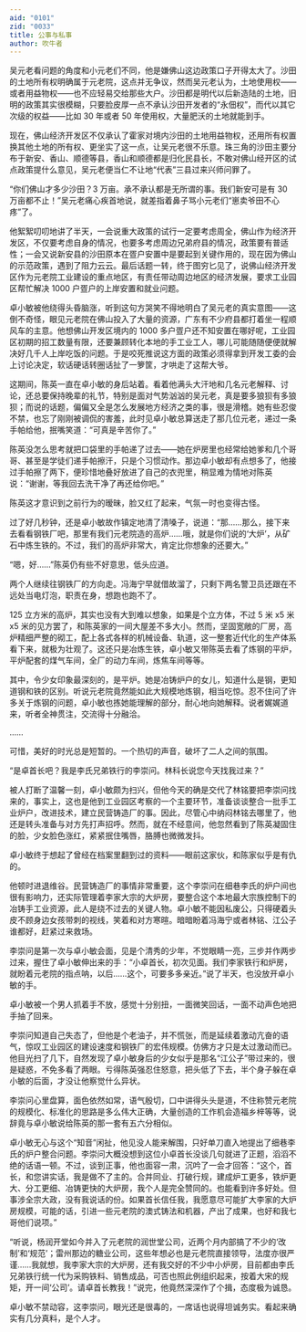 ```yaml
---
aid: "0101"
zid: "0033"
title: 公事与私事
author: 吹牛者
---
```


吴元老看问题的角度和小元老们不同，他是嫌佛山这边政策口子开得太大了。沙田的土地所有权明确属于元老院，这点并无争议，然而吴元老认为，土地使用权——或者用益物权——也不应轻易交给那些大户。沙田都是明代以后新造陆的土地，旧明的政策其实很模糊，只要脸皮厚一点不承认沙田开发者的“永佃权”，而代以其它次级的权益——比如 30 年或者 50 年使用权，大量肥沃的土地就能到手。



现在，佛山经济开发区不仅承认了霍家对境内沙田的土地用益物权，还用所有权置换其他土地的所有权、更坐实了这一点，让吴元老很不乐意。珠三角的沙田主要分布于新安、香山、顺德等县，香山和顺德都是归化民县长，不敢对佛山经开区的试点政策提什么意见，吴元老便当仁不让地“代表”三县过来兴师问罪了。



“你们佛山才多少沙田？3 万亩。承不承认都是无所谓的事。我们新安可是有 30 万亩都不止！”吴元老痛心疾首地说，就差指着鼻子骂小元老们“崽卖爷田不心疼”了。



他絮絮叨叨地讲了半天，一会说重大政策的试行一定要考虑周全，佛山作为经济开发区，不仅要考虑自身的情况，也要多考虑周边兄弟府县的情况，政策要有普适性；一会又说新安县的沙田原本在疍户安置中是要起到关键作用的，现在因为佛山的示范政策，遇到了阻力云云。最后话题一转，终于图穷匕见了，说佛山经济开发区作为元老院工业建设的重点地区，有责任带动周边地区的经济发展，要求工业园区帮忙解决 1000 户疍户的上岸安置和就业问题。



卓小敏被他绕得头昏脑涨，听到这句方哭笑不得地明白了吴元老的真实意图——这倒不奇怪，眼见元老院在佛山投入了大量的资源，广东有不少府县都打着坐一程顺风车的主意。他想佛山开发区境内的 1000 多户疍户还不知安置在哪好呢，工业园区初期的招工数量有限，还要兼顾转化本地的手工业工人，哪儿可能随随便便就解决好几千人上岸吃饭的问题。于是咬死推说这方面的政策必须得拿到开发工委的会上讨论决定，软话硬话转圈话扯了一箩筐，才哄走了这帮大爷。



这期间，陈英一直在卓小敏的身后站着。看着他满头大汗地和几名元老解释、讨论，还总要保持晚辈的礼节，特别是面对气势汹汹的吴元老，真是要多狼狈有多狼狈；而说的话题，偏偏又全是怎么发展地方经济之类的事，很是滑稽。她有些忍俊不禁，也忘了刚刚被调侃的害羞，此时见卓小敏总算送走了那几位元老，递过一条手帕给他，抿嘴笑道：“可真是辛苦你了。”



陈英没怎么思考就把口袋里的手帕递了过去——她在炉房里也经常给她爹和几个哥哥、甚至是学徒们递手帕擦汗，只是个习惯动作。那边卓小敏却有点想多了，他接过手帕擦了两下，便珍惜地叠好放进了自己的衣兜里，稍显难为情地对陈英说：“谢谢，等我回去洗干净了再还给你吧。”



陈英这才意识到之前行为的暧昧，脸又红了起来，气氛一时也变得古怪。



过了好几秒钟，还是卓小敏故作镇定地清了清嗓子，说道：“那……那么，接下来去看看钢铁厂吧，那里有我们元老院造的高炉……哦，就是你们说的‘大炉’，从矿石中炼生铁的。不过，我们的高炉非常大，肯定比你想象的还要大。”



“嗯，好……”陈英仍有些不好意思，低头应道。



两个人继续往钢铁厂的方向走。冯海宁早就借故溜了，只剩下两名警卫员还跟在不远处当电灯泡，职责在身，想跑也跑不了。



125 立方米的高炉，其实也没有大到难以想象，如果是个立方体，不过 5 米 x5 米 x5 米的见方罢了，和陈英家的一间大屋差不多大小。然而，坚固宽敞的厂房，高炉精细严整的砌工，配上各式各样的机械设备、轨道，这一整套近代化的生产体系看下来，就极为壮观了。这还只是冶炼生铁，卓小敏又带陈英去看了炼钢的平炉，平炉配套的煤气车间，全厂的动力车间，炼焦车间等等。



其中，令少女印象最深刻的，是平炉。她是冶铸炉户的女儿，知道什么是钢，更知道钢和铁的区别。听说元老院竟然能如此大规模地炼钢，相当吃惊。忍不住问了许多关于炼钢的问题，卓小敏也拣她能理解的部分，耐心地向她解释。说者娓娓道来，听者全神贯注，交流得十分融洽。



……



可惜，美好的时光总是短暂的。一个热切的声音，破坏了二人之间的氛围。



“是卓首长吧？我是李氏兄弟铁行的李崇问。林科长说您今天找我过来？”



被人打断了温馨一刻，卓小敏颇为扫兴，但他今天的确是交代了林铭要把李崇问找来的，事实上，这也是他到工业园区考察的一个主要环节，准备谈谈整合一批手工业炉户，改进技术，建立民营铸造厂的事。因此，尽管心中纳闷林铭去哪里了，他还是转头准备与对方先打声招呼。然而，就在不经意间，他忽然看到了陈英凝固住的脸，少女脸色涨红，紧紧抿住嘴唇，胳膊也微微发抖。



卓小敏终于想起了曾经在档案里翻到过的资料——眼前这家伙，和陈家似乎是有仇的。



他顿时进退维谷。民营铸造厂的事情非常重要，这个李崇问在细巷李氏的炉户间也很有影响力，还实际管理着李家大宗的大炉房，要整合这个本地最大宗族控制下的冶铸手工业资源，此人是绕不过去的关键人物。卓小敏不能因私废公，只得硬着头皮不顾身边女孩带刺的视线，笑着和对方寒暄。暗暗盼着冯海宁或者林铭、江公子谁都好，赶紧过来救场。



李崇问是第一次与卓小敏会面，见是个清秀的少年，不觉眼睛一亮，三步并作两步过来，握住了卓小敏伸出来的手：“小卓首长，初次见面。我们李家铁行和炉房，就盼着元老院的指点呐，以后……这个，可要多多亲近。”说了半天，也没放开卓小敏的手。



卓小敏被一个男人抓着手不放，感觉十分别扭，一面微笑回话，一面不动声色地把手抽了回来。



李崇问知道自己失态了，但他是个老油子，并不慌张，而是延续着激动亢奋的语气，惊叹工业园区的建设速度和钢铁厂的宏伟规模。仿佛方才只是太过激动而已。他目光扫了几下，自然发现了卓小敏身后的少女似乎是那名“江公子”带过来的，很是疑惑，不免多看了两眼。亏得陈英强忍住怒意，把头低了下去，半个身子躲在卓小敏的后面，才没让他察觉什么异状。



李崇问心里盘算，面色依然如常，语气殷切，口中讲得头头是道，不住称赞元老院的规模化、标准化的思路是多么伟大正确，大量创造的工作机会造福乡梓等等，说辞竟与卓小敏说给陈英的那一套有五六分相似。



卓小敏无心与这个“知音”闲扯，他见没人能来解围，只好单刀直入地提出了细巷李氏的炉户整合问题。李崇问大概没想到这位小卓首长没谈几句就进了正题，滔滔不绝的话语一顿。不过，谈到正事，他也面容一肃，沉吟了一会才回答：“这个，首长，和您讲实话，我是做不了主的。合并同业、打破行规，建成炉工更多，铁炉更大、分工更细、冶铸更快的大炉房，我个人是完全赞同的。也能看到许多好处。但事涉全宗大政，没有我说话的份。如果首长信任我，我愿意尽可能扩大李家的大炉房规模，可能的话，引进一些元老院的澳式铸法和机器，产出了成果，也好和我七哥他们说项。”



“听说，杨润开堂如今并入了元老院的润世堂公司，近两个月内部搞了不少的‘改制’和‘规范’；雷州那边的糖业公司，这些年想必也是元老院直接领导，法度亦很严谨……我就想，我李家大宗的大炉房，还有我交好的不少中小炉房，目前都由李氏兄弟铁行统一代为采购铁料、销售成品，可否也照此例组织起来，按着大宋的规矩，开一间‘公司’。请卓首长教我！”说完，他竟然深深作了个揖，态度极为诚恳。



卓小敏不禁动容，这李崇问，眼光还是很毒的，一席话也说得坦诚务实。看起来确实有几分真料，是个人才。




